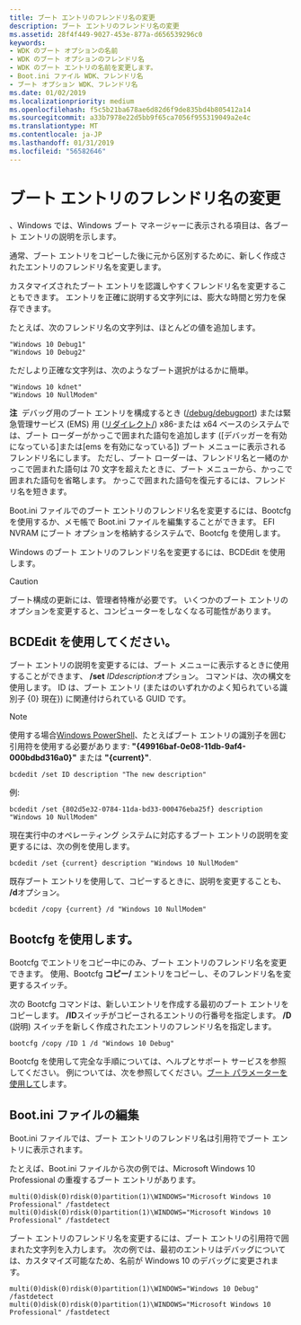 ```yaml
---
title: ブート エントリのフレンドリ名の変更
description: ブート エントリのフレンドリ名の変更
ms.assetid: 28f4f449-9027-453e-877a-d656539296c0
keywords:
- WDK のブート オプションの名前
- WDK のブート オプションのフレンドリ名
- WDK のブート エントリの名前を変更します。
- Boot.ini ファイル WDK、フレンドリ名
- ブート オプション WDK、フレンドリ名
ms.date: 01/02/2019
ms.localizationpriority: medium
ms.openlocfilehash: f5c5b21ba678ae6d82d6f9de835bd4b805412a14
ms.sourcegitcommit: a33b7978e22d5bb9f65ca7056f955319049a2e4c
ms.translationtype: MT
ms.contentlocale: ja-JP
ms.lasthandoff: 01/31/2019
ms.locfileid: "56582646"
---
```

# <a name="changing-the-friendly-name-of-a-boot-entry"></a>ブート エントリのフレンドリ名の変更


、Windows では、Windows ブート マネージャーに表示される項目は、各ブート エントリの説明を示します。

通常、ブート エントリをコピーした後に元から区別するために、新しく作成されたエントリのフレンドリ名を変更します。

カスタマイズされたブート エントリを認識しやすくフレンドリ名を変更することもできます。 エントリを正確に説明する文字列には、膨大な時間と労力を保存できます。

たとえば、次のフレンドリ名の文字列は、ほとんどの値を追加します。

```
"Windows 10 Debug1"
"Windows 10 Debug2"
```

ただしより正確な文字列は、次のようなブート選択がはるかに簡単。

```
"Windows 10 kdnet"
"Windows 10 NullModem"
```

**注**  デバッグ用のブート エントリを構成するとき ([/debug/debugport](https://msdn.microsoft.com/library/windows/hardware/ff556253)) または緊急管理サービス (EMS) 用 ([リダイレクト/](https://msdn.microsoft.com/library/windows/hardware/ff557180)) x86-または x64 ベースのシステムでは、ブート ローダーがかっこで囲まれた語句を追加します (\[デバッガーを有効になっている\]または\[ems を有効になっている\]) ブート メニューに表示されるフレンドリ名にします。
ただし、ブート ローダーは、フレンドリ名と一緒のかっこで囲まれた語句は 70 文字を超えたときに、ブート メニューから、かっこで囲まれた語句を省略します。 かっこで囲まれた語句を復元するには、フレンドリ名を短きます。

Boot.ini ファイルでのブート エントリのフレンドリ名を変更するには、Bootcfg を使用するか、メモ帳で Boot.ini ファイルを編集することができます。 EFI NVRAM にブート オプションを格納するシステムで、Bootcfg を使用します。

Windows のブート エントリのフレンドリ名を変更するには、BCDEdit を使用します。 

> [!CAUTION]
> ブート構成の更新には、管理者特権が必要です。 いくつかのブート エントリのオプションを変更すると、コンピューターをしなくなる可能性があります。 


## <a name="span-idusingbcdeditspanspan-idusingbcdeditspanusing-bcdedit"></a><span id="using_bcdedit"></span><span id="USING_BCDEDIT"></span>BCDEdit を使用してください。

ブート エントリの説明を変更するには、ブート メニューに表示するときに使用することができます、 **/set** *IDdescription*オプション。 コマンドは、次の構文を使用します。 ID は、ブート エントリ (またはのいずれかのよく知られている識別子 {0} 現在}) に関連付けられている GUID です。

> [!NOTE]
> 使用する場合[Windows PowerShell](https://go.microsoft.com/fwlink/p/?linkid=108518)、たとえばブート エントリの識別子を囲む引用符を使用する必要があります: **"{49916baf-0e08-11db-9af4-000bdbd316a0}"** または **"{current}"**.


```console
bcdedit /set ID description "The new description"
```

例:

```console
bcdedit /set {802d5e32-0784-11da-bd33-000476eba25f} description "Windows 10 NullModem"
```

現在実行中のオペレーティング システムに対応するブート エントリの説明を変更するには、次の例を使用します。

```console
bcdedit /set {current} description "Windows 10 NullModem"
```

既存ブート エントリを使用して、コピーするときに、説明を変更することも、 **/d**オプション。

```console
bcdedit /copy {current} /d "Windows 10 NullModem"
```



## <a name="span-idusingbootcfgspanspan-idusingbootcfgspanusing-bootcfg"></a><span id="using_bootcfg"></span><span id="USING_BOOTCFG"></span>Bootcfg を使用します。

Bootcfg でエントリをコピー中にのみ、ブート エントリのフレンドリ名を変更できます。 使用、Bootcfg **コピー/** エントリをコピーし、そのフレンドリ名を変更するスイッチ。

次の Bootcfg コマンドは、新しいエントリを作成する最初のブート エントリをコピーします。 **/ID**スイッチがコピーされるエントリの行番号を指定します。 **/D** (説明) スイッチを新しく作成されたエントリのフレンドリ名を指定します。

```console
bootcfg /copy /ID 1 /d "Windows 10 Debug"
```

Bootcfg を使用して完全な手順については、ヘルプとサポート サービスを参照してください。 例については、次を参照してください。[ブート パラメーターを使用して](using-boot-parameters.md)します。

## <a name="span-ideditingthebootinifilespanspan-ideditingthebootinifilespanediting-the-bootini-file"></a><span id="editing_the_boot_ini_file"></span><span id="EDITING_THE_BOOT_INI_FILE"></span>Boot.ini ファイルの編集

Boot.ini ファイルでは、ブート エントリのフレンドリ名は引用符でブート エントリに表示されます。

たとえば、Boot.ini ファイルから次の例では、Microsoft Windows 10 Professional の重複するブート エントリがあります。

```console
multi(0)disk(0)rdisk(0)partition(1)\WINDOWS="Microsoft Windows 10 Professional" /fastdetect
multi(0)disk(0)rdisk(0)partition(1)\WINDOWS="Microsoft Windows 10 Professional" /fastdetect
```

ブート エントリのフレンドリ名を変更するには、ブート エントリの引用符で囲まれた文字列を入力します。 次の例では、最初のエントリはデバッグについては、カスタマイズ可能なため、名前が Windows 10 のデバッグに変更されます。

```console
multi(0)disk(0)rdisk(0)partition(1)\WINDOWS="Windows 10 Debug" /fastdetect
multi(0)disk(0)rdisk(0)partition(1)\WINDOWS="Microsoft Windows 10 Professional" /fastdetect
```
